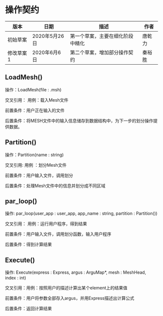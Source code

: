 # 操作契约

| 版本      | 日期          | 描述                             | 作者   |
| --------- | ------------- | -------------------------------- | ------ |
| 初始草案  | 2020年5月26日 | 第一个草案，主要在细化阶段中精化 | 唐乾力 |
| 修改草案1 | 2020年6月6日  | 第二个草案，增加部分操作契约     | 秦裕胜 |

## LoadMesh()

操作：LoadMesh(file : .msh)

交叉引用： 用例：载入Mesh文件

前置条件：用户正在输入的文件

后置条件：将MESH文件中的输入信息储存到数据结构中，为下一步的划分操作提供数据。

## Partition()

操作：Partition(name : string)

交叉引用: 用例 ：划分Mesh文件

前置条件：用户输入文件，调用划分

后置条件：处理Mesh文件中的信息并划分成不同区域

## par_loop()

操作: par_loop(user_app : user_app, app_name : string, partition : Partition())

交叉引用： 用例：运行用户程序，得到结果

前置条件：用户输入文件，调用划分函数，输入用户程序

后置条件：得到计算结果

## Execute()

操作: Execute(express : Express, argus : ArguMap*, mesh : MeshHead, index : int)

交叉引用：用例：按照用户的描述计算出某个element上的结果值

前置条件：用户将参数全部存入argus，并用Express描述出计算公式

后置条件：返回计算结果
